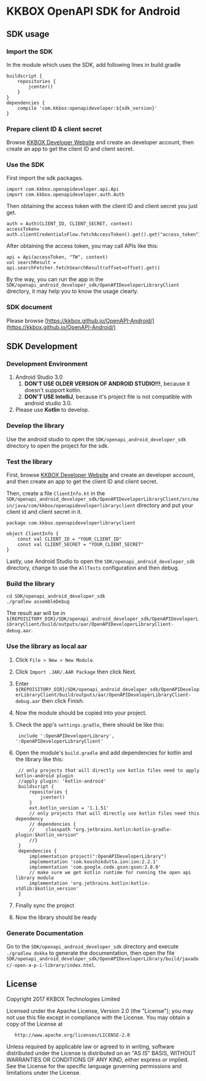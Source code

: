 # KKBOX OpenAPI SDK for Android

## SDK usage
### Import the SDK
In the module which uses the SDK, add following lines in build.gradle
```
buildscript {
    repositories {
        jcenter()
    }
}
dependencies {
    compile 'com.kkbox:openapideveloper:${sdk_version}'
}
```
### Prepare client ID & client secret
Browse [KKBOX Developer Website](https://developer.kkbox.com/) and create an developer account, then create an app to get the client ID and client secret.
### Use the SDK
First import the sdk packages.
```
import com.kkbox.openapideveloper.api.Api
import com.kkbox.openapideveloper.auth.Auth
```
Then obtaining the access token with the client ID and client secret you just get.
```
auth = Auth(CLIENT_ID, CLIENT_SECRET, context)
accessToken= auth.clientCredentialsFlow.fetchAccessToken().get().get("access_token").asString
```
After obtaining the access token, you may call APIs like this:
```
api = Api(accessToken, "TW", context)
val searchResult = api.searchFetcher.fetchSearchResult(offset=offset).get()
```
By the way, you can run the app in the `SDK/openapi_android_developer_sdk/OpenAPIDeveloperLibraryClient` directory, it may help you to know the usage clearly.
### SDK document
Please browse [https://kkbox.github.io/OpenAPI-Android/](https://kkbox.github.io/OpenAPI-Android/)

## SDK Development
### Development Environment
1. Android Studio 3.0
   1. __DON'T USE OLDER VERSION OF ANDROID STUDIO!!!__, because it doesn't support kotlin.
   1. __DON'T USE IntelliJ__, because it's project file is not compatible with android studio 3.0.
1. Please use __Kotlin__ to develop.

### Develop the library
Use the android studio to open the `SDK/openapi_android_developer_sdk` directory to open the project for the sdk.

### Test the library
First, browse [KKBOX Developer Website](https://developer.kkbox.com/) and create an developer account, and then create an app to get the client ID and client secret.

Then, create a file `ClientInfo.kt` in the `SDK/openapi_android_developer_sdk/OpenAPIDeveloperLibraryClient/src/main/java/com/kkbox/openapideveloperlibraryclient` directory and put your client id and client secret in it.

    package com.kkbox.openapideveloperlibraryclient
    
    object ClientInfo {
        const val CLIENT_ID = "YOUR_CLIENT_ID"
        const val CLIENT_SECRET = "YOUR_CLIENT_SECRET"
    }

Lastly, use Android Studio to open the `SDK/openapi_android_developer_sdk` directory, change to use the `AllTests` configuration and then debug.

### Build the library

    cd SDK/openapi_android_developer_sdk
    ./gradlew assembleDebug

The result aar will be in `${REPOISITORY_DIR}/SDK/openapi_android_developer_sdk/OpenAPIDeveloperLibraryClient/build/outputs/aar/OpenAPIDeveloperLibraryClient-debug.aar`.

### Use the library as local aar
1. Click `File > New > New Module`.
1. Click `Import .JAR/.AAR Package` then click Next.
1. Enter `${REPOISITORY_DIR}/SDK/openapi_android_developer_sdk/OpenAPIDeveloperLibraryClient/build/outputs/aar/OpenAPIDeveloperLibraryClient-debug.aar` then click Finish.
1. Now the module should be copied into your project.
1. Check the app's `settings.gradle`, there should be like this:

        include ':OpenAPIDeveloperLibrary', ':OpenAPIDeveloperLibraryClient'

1. Open the module's `build.gradle` and add dependencies for kotlin and the library like this:

        // only projects that will directly use kotlin files need to apply kotlin-android plugin
        //apply plugin: 'kotlin-android'
        buildscript {
            repositories {
                jcenter()
            }
            ext.kotlin_version = '1.1.51'
            // only projects that will directly use kotlin files need this dependency
            // dependencies {
            //    classpath "org.jetbrains.kotlin:kotlin-gradle-plugin:$kotlin_version"
            //}
        }
        dependencies {
            implementation project(":OpenAPIDeveloperLibrary")
            implementation 'com.koushikdutta.ion:ion:2.2.1'
            implementation 'com.google.code.gson:gson:2.8.0'
            // make sure we get kotlin runtime for running the open api library module
            implementation 'org.jetbrains.kotlin:kotlin-stdlib:$kotlin_version'
        }

1. Finally sync the project
1. Now the library should be ready
### Generate Documentation
Go to the `SDK/openapi_android_developer_sdk` directory and execute `./gradlew dokka` to generate the documentation, then open the file `SDK/openapi_android_developer_sdk/OpenAPIDeveloperLibrary/build/javadoc/-open-a-p-i-library/index.html`.

## License
Copyright 2017 KKBOX Technologies Limited

   Licensed under the Apache License, Version 2.0 (the "License");
   you may not use this file except in compliance with the License.
   You may obtain a copy of the License at

       http://www.apache.org/licenses/LICENSE-2.0

   Unless required by applicable law or agreed to in writing, software
   distributed under the License is distributed on an "AS IS" BASIS,
   WITHOUT WARRANTIES OR CONDITIONS OF ANY KIND, either express or implied.
   See the License for the specific language governing permissions and
   limitations under the License.
